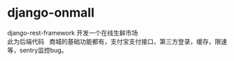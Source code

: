 # django-onmall
django-rest-framework 开发一个在线生鲜市场   
此为后端代码   
商城的基础功能都有，支付宝支付接口，第三方登录，缓存，限速等，sentry监控bug。
